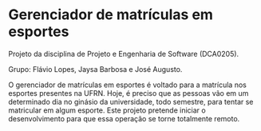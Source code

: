 # Gerenciador de matrículas em esportes

Projeto da disciplina de Projeto e Engenharia de Software (DCA0205).

Grupo: Flávio Lopes, Jaysa Barbosa e José Augusto.

O gerenciador de matrículas em esportes é voltado para a matrícula nos esportes presentes na UFRN. Hoje, é preciso que as pessoas vão em um determinado dia no ginásio da universidade, todo semestre, para tentar se matricular em algum esporte. Este projeto pretende iniciar o desenvolvimento para que essa operação se torne totalmente remoto.
